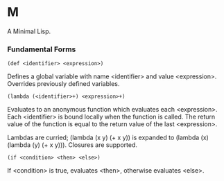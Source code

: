 # M

A Minimal Lisp.

### Fundamental Forms

```
(def <identifier> <expression>)
```

Defines a global variable with name \<identifier\> and value \<expression\>.
Overrides previously defined variables. 

```
(lambda (<identifier>+) <expression>+)
```

Evaluates to an anonymous function which evaluates each \<expression\>.
Each \<identifier\> is bound locally when the function is called.
The return value of the function is equal to the return value of the last \<expression\>.

Lambdas are curried; (lambda (x y) (+ x y)) is expanded to (lambda (x) (lambda (y) (+ x y))).
Closures are supported.

```
(if <condition> <then> <else>)
```

If \<condition\> is true, evaluates \<then\>, otherwise evaluates \<else\>.
